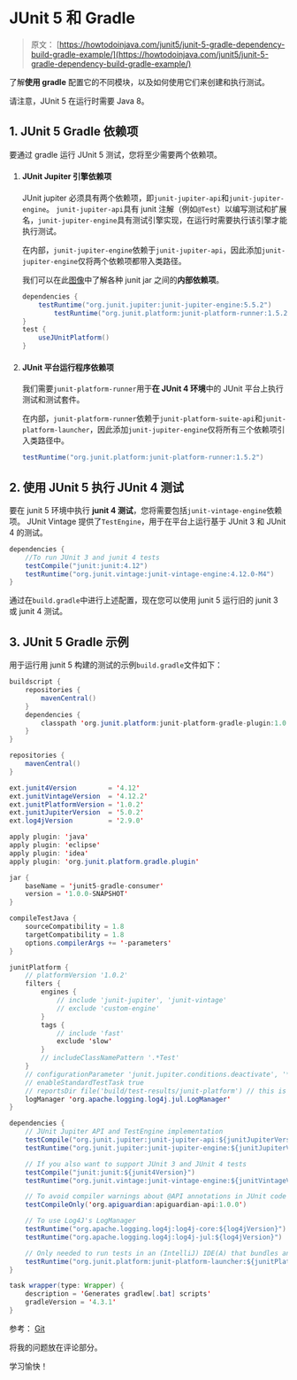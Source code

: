 # JUnit 5 和 Gradle 

> 原文： [https://howtodoinjava.com/junit5/junit-5-gradle-dependency-build-gradle-example/](https://howtodoinjava.com/junit5/junit-5-gradle-dependency-build-gradle-example/)

了解**使用 gradle** 配置它的不同模块，以及如何使用它们来创建和执行测试。

请注意，JUnit 5 在运行时需要 Java 8。

## 1\. JUnit 5 Gradle 依赖项

要通过 gradle 运行 JUnit 5 测试，您将至少需要两个依赖项。

1.  #### JUnit Jupiter 引擎依赖项

    JUnit jupiter 必须具有两个依赖项，即`junit-jupiter-api`和`junit-jupiter-engine`。 `junit-jupiter-api`具有 junit 注解（例如`@Test`）以编写测试和扩展名，`junit-jupiter-engine`具有测试引擎实现，在运行时需要执行该引擎才能执行测试。

    在内部，`junit-jupiter-engine`依赖于`junit-jupiter-api`，因此添加`junit-jupiter-engine`仅将两个依赖项都带入类路径。

    我们可以在此[图像](http://junit.org/junit5/docs/current/user-guide/images/component-diagram.svg)中了解各种 junit jar 之间的**内部依赖项**。

    ```java
    dependencies {
    	testRuntime("org.junit.jupiter:junit-jupiter-engine:5.5.2")
            testRuntime("org.junit.platform:junit-platform-runner:1.5.2")
    }
    test {
        useJUnitPlatform()
    }

    ```

2.  #### JUnit 平台运行程序依赖项

    我们需要`junit-platform-runner`用于**在 JUnit 4 环境**中的 JUnit 平台上执行测试和测试套件。

    在内部，`junit-platform-runner`依赖于`junit-platform-suite-api`和`junit-platform-launcher`，因此添加`junit-jupiter-engine`仅将所有三个依赖项引入类路径中。

    ```java
    testRuntime("org.junit.platform:junit-platform-runner:1.5.2")
    ```

## 2\. 使用 JUnit 5 执行 JUnit 4 测试

要在 junit 5 环境中执行 **junit 4 测试**，您将需要包括`junit-vintage-engine`依赖项。 JUnit Vintage 提供了`TestEngine`，用于在平台上运行基于 JUnit 3 和 JUnit 4 的测试。

```java
dependencies {
    //To run JUnit 3 and junit 4 tests
    testCompile("junit:junit:4.12")
    testRuntime("org.junit.vintage:junit-vintage-engine:4.12.0-M4")
}

```

通过在`build.gradle`中进行上述配置，现在您可以使用 junit 5 运行旧的 junit 3 或 junit 4 测试。

## 3\. JUnit 5 Gradle 示例

用于运行用 junit 5 构建的测试的示例`build.gradle`文件如下：

```java
buildscript {
	repositories {
		mavenCentral()
	}
	dependencies {
		classpath 'org.junit.platform:junit-platform-gradle-plugin:1.0.2'
	}
}

repositories {
	mavenCentral()
}

ext.junit4Version        = '4.12'
ext.junitVintageVersion  = '4.12.2'
ext.junitPlatformVersion = '1.0.2'
ext.junitJupiterVersion  = '5.0.2'
ext.log4jVersion         = '2.9.0'

apply plugin: 'java'
apply plugin: 'eclipse'
apply plugin: 'idea'
apply plugin: 'org.junit.platform.gradle.plugin'

jar {
	baseName = 'junit5-gradle-consumer'
	version = '1.0.0-SNAPSHOT'
}

compileTestJava {
	sourceCompatibility = 1.8
	targetCompatibility = 1.8
	options.compilerArgs += '-parameters'
}

junitPlatform {
	// platformVersion '1.0.2'
	filters {
		engines {
			// include 'junit-jupiter', 'junit-vintage'
			// exclude 'custom-engine'
		}
		tags {
			// include 'fast'
			exclude 'slow'
		}
		// includeClassNamePattern '.*Test'
	}
	// configurationParameter 'junit.jupiter.conditions.deactivate', '*'
	// enableStandardTestTask true
	// reportsDir file('build/test-results/junit-platform') // this is the default
	logManager 'org.apache.logging.log4j.jul.LogManager'
}

dependencies {
	// JUnit Jupiter API and TestEngine implementation
	testCompile("org.junit.jupiter:junit-jupiter-api:${junitJupiterVersion}")
	testRuntime("org.junit.jupiter:junit-jupiter-engine:${junitJupiterVersion}")

	// If you also want to support JUnit 3 and JUnit 4 tests
	testCompile("junit:junit:${junit4Version}")
	testRuntime("org.junit.vintage:junit-vintage-engine:${junitVintageVersion}")

	// To avoid compiler warnings about @API annotations in JUnit code
	testCompileOnly('org.apiguardian:apiguardian-api:1.0.0')

	// To use Log4J's LogManager
	testRuntime("org.apache.logging.log4j:log4j-core:${log4jVersion}")
	testRuntime("org.apache.logging.log4j:log4j-jul:${log4jVersion}")

	// Only needed to run tests in an (IntelliJ) IDE(A) that bundles an older version
	testRuntime("org.junit.platform:junit-platform-launcher:${junitPlatformVersion}")
}

task wrapper(type: Wrapper) {
	description = 'Generates gradlew[.bat] scripts'
	gradleVersion = '4.3.1'
}

```

参考： [Git](https://github.com/ryuest/junit5-samples/blob/master/junit5-gradle-consumer/build.gradle)

将我的问题放在评论部分。

学习愉快！